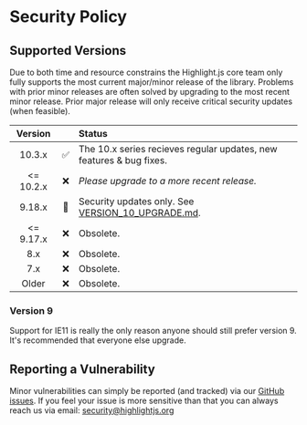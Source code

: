 # Security Policy

## Supported Versions

Due to both time and resource constrains the Highlight.js core team only fully supports the most current major/minor release of the library.  Problems with prior minor releases are often solved by upgrading to the most recent minor release.  Prior major release will only receive critical security updates (when feasible).

| Version  |     | Status  |
| :-----:  | :-: | :------ |
| 10.3.x   | :white_check_mark: |  The 10.x series recieves regular updates, new features & bug fixes. |
| <= 10.2.x  | :x: | *Please upgrade to a more recent release.* |
| 9.18.x   | :closed_lock_with_key: | Security updates only.  See [VERSION_10_UPGRADE.md](https://github.com/highlightjs/highlight.js/blob/master/VERSION_10_UPGRADE.md). |
| <= 9.17.x | :x: | Obsolete. |
| 8.x      | :x: | Obsolete. |
| 7.x      | :x: | Obsolete. |
| Older    | :x: | Obsolete. |

### Version 9

Support for IE11 is really the only reason anyone should still prefer version 9. It's recommended that everyone else upgrade.


## Reporting a Vulnerability

Minor vulnerabilities can simply be reported (and tracked) via our [GitHub issues](https://github.com/highlightjs/highlight.js/issues).   If you feel your issue is more sensitive than that you can always reach us via email: [security@highlightjs.org](mailto:security@highlightjs.org)

